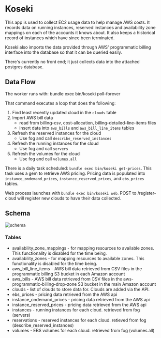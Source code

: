# Koseki

This app is used to collect EC2 usage data to help manage AWS costs. It records data on running instances, reserved instances and availability zone mappings on each of the accounts it knows about. It also keeps a historical record of instances which have since been terminated.

Koseki also imports the data provided through AWS' programmatic billing interface into the database so that it can be queried easily.

There's currently no front end; it just collects data into the attached postgres database.

## Data Flow

The worker runs with: bundle exec bin/koseki poll-forever

That command executes a loop that does the following:

1. Find least recently updated cloud in the `clouds` table
2. Import AWS bill data
	* read from billing-csv, cost-allocation, billing-detailed-line-items files
	* insert data into `aws_bills` and `aws_bill_line_items` tables
2. Refresh the reserved instances for the cloud
	* Use fog and call `describe_reserved_instances`
3. Refresh the running instances for the cloud
	* Use fog and call `servers`
4. Refresh the volumes for the cloud
	* Use fog and call `volumes.all`

There is a daily task scheduled: `bundle exec bin/koseki get-prices`. This task uses a gem to retrieve AWS pricing. Pricing data is populated into `instance_ondemand_prices`, `instance_reserved_prices`, and `ebs_prices` tables.

Web process launches with `bundle exec bin/koseki web`. POST to /register-cloud will register new clouds to have their data collected.

## Schema

![schema](http://f.cl.ly/items/14423Q3C3h3H2y3P3Z0u/Koseki-ER.jpg)

### Tables

* availability_zone_mappings - for mapping resources to available zones. This functionality is disabled for the time being.
* availability_zones - for mapping resources to available zones. This functionality is disabled for the time being.
* aws_bill_line_items - AWS bill data retrieved from CSV files in the programmatic billing S3 bucket in each Amazon account
* aws_bills - AWS bill data retrieved from CSV files in the aws-programmatic-billing-drop-zone S3 bucket in the main Amazon account
* clouds - list of clouds to store data for. Clouds are added via the API.
* ebs_prices - pricing data retrieved from the AWS api
* instance_ondemand_prices - pricing data retrieved from the AWS api
* instance_reserved_prices - pricing data retrieved from the AWS api
* instances - running instances for each cloud. retrieved from fog (servers)
* reservations - reserved instances for each cloud. retieved from fog (describe_reserved_instances)
* volumes - EBS volumes for each cloud. retrieved from fog (volumes.all)
